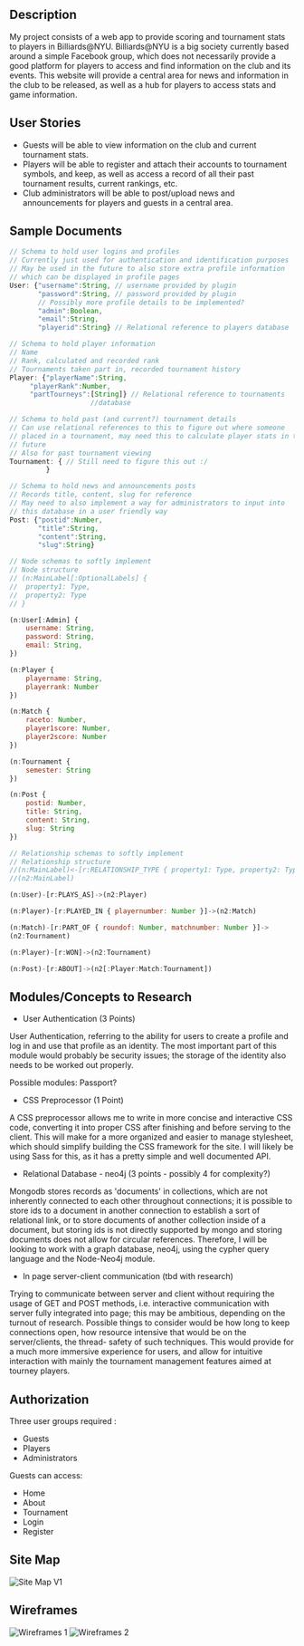 Description
-----------------------

My project consists of a web app to provide scoring and tournament stats to
players in Billiards@NYU. Billiards@NYU is a big society currently based
around a simple Facebook group, which does not necessarily provide a good
platform for players to access and find information on the club and its
events. This website will provide a central area for news and information in
the club to be released, as well as a hub for players to access stats and
game information.

User Stories
-----------------------

- Guests will be able to view information on the club and current tournament
stats.
- Players will be able to register and attach their accounts to tournament
symbols, and keep, as well as access a record of all their past tournament
results, current rankings, etc.
- Club administrators will be able to post/upload news and announcements for
players and guests in a central area.

Sample Documents
----------------------

```javascript
// Schema to hold user logins and profiles
// Currently just used for authentication and identification purposes
// May be used in the future to also store extra profile information
// which can be displayed in profile pages
User: {"username":String, // username provided by plugin
       "password":String, // password provided by plugin
       // Possibly more profile details to be implemented?
       "admin":Boolean,
       "email":String,
       "playerid":String} // Relational reference to players database

// Schema to hold player information
// Name
// Rank, calculated and recorded rank
// Tournaments taken part in, recorded tournament history
Player: {"playerName":String,
	 "playerRank":Number,
	 "partTourneys":[String]} // Relational reference to tournaments
					//database

// Schema to hold past (and current?) tournament details
// Can use relational references to this to figure out where someone
// placed in a tournament, may need this to calculate player stats in the
// future
// Also for past tournament viewing
Tournament: { // Still need to figure this out :/
	     }

// Schema to hold news and announcements posts
// Records title, content, slug for reference
// May need to also implement a way for administrators to input into
// this database in a user friendly way
Post: {"postid":Number,
       "title":String,
       "content":String,
       "slug":String}
```

```javascript
// Node schemas to softly implement
// Node structure
// (n:MainLabel[:OptionalLabels] {
//	property1: Type,
//	property2: Type
// }

(n:User[:Admin] {
	username: String,
	password: String,
	email: String,
})

(n:Player {
	playername: String,
	playerrank: Number
})

(n:Match {
	raceto: Number,
	player1score: Number,
	player2score: Number
})

(n:Tournament {
	semester: String
})

(n:Post {
	postid: Number,
	title: String,
	content: String,
	slug: String
})

// Relationship schemas to softly implement
// Relationship structure
//(n:MainLabel)<-[r:RELATIONSHIP_TYPE { property1: Type, property2: Type }]->
//(n2:MainLabel)

(n:User)-[r:PLAYS_AS]->(n2:Player)

(n:Player)-[r:PLAYED_IN { playernumber: Number }]->(n2:Match)

(n:Match)-[r:PART_OF { roundof: Number, matchnumber: Number }]->
(n2:Tournament)

(n:Player)-[r:WON]->(n2:Tournament)

(n:Post)-[r:ABOUT]->(n2[:Player:Match:Tournament])
```

Modules/Concepts to Research
-------------------------------------

- User Authentication (3 Points)

User Authentication, referring to the ability for users to create a profile
and log in and use that profile as an identity. The most important part of
this module would probably be security issues; the storage of the identity
also needs to be worked out properly.

Possible modules: Passport?

- CSS Preprocessor (1 Point)

A CSS preprocessor allows me to write in more concise and interactive CSS
code, converting it into proper CSS after finishing and before serving to
the client. This will make for a more organized and easier to manage stylesheet,
which should simplify building the CSS framework for the site. I will likely
be using Sass for this, as it has a pretty simple and well documented API.

- Relational Database - neo4j (3 points - possibly 4 for complexity?)

Mongodb stores records as 'documents' in collections, which are not inherently
connected to each other throughout connections; it is possible to store ids to
a document in another connection to establish a sort of relational link, or to
store documents of another collection inside of a document, but storing ids is
not directly supported by mongo and storing documents does not allow for
circular references. Therefore, I will be looking to work with a graph
database, neo4j, using the cypher query language and the Node-Neo4j module.

- In page server-client communication (tbd with research)

Trying to communicate between server and client without requiring the usage
of GET and POST methods, i.e. interactive communication with server fully
integrated into page; this may be ambitious, depending on the turnout of
research. Possible things to consider would be how long to keep connections
open, how resource intensive that would be on the server/clients, the thread-
safety of such techniques. This would provide for a much more immersive
experience for users, and allow for intuitive interaction with mainly the
tournament management features aimed at tourney players.

Authorization
---------------------------

Three user groups required :

- Guests
- Players
- Administrators

Guests can access:

- Home
- About
- Tournament
- Login
- Register

Site Map
---------------------------

![Site Map V1](/documentation/BilliardsNYUSiteMap1.png?raw=true)


Wireframes
--------------------------

![Wireframes 1](/documentation/Wireframes1.png?raw=true)
![Wireframes 2](/documentation/Wireframes2.png?raw=true)
